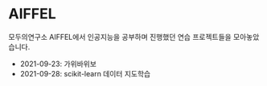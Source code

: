 # AIFFEL
모두의연구소 AIFFEL에서 인공지능을 공부하며 진행했던 연습 프로젝트들을 모아놓았습니다.

* 2021-09-23: 가위바위보
* 2021-09-28: scikit-learn 데이터 지도학습
